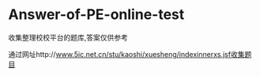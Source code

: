 # Answer-of-PE-online-test
收集整理校校平台的题库,答案仅供参考

通过网址http://www.5ic.net.cn/stu/kaoshi/xuesheng/indexinnerxs.jsf收集题目
